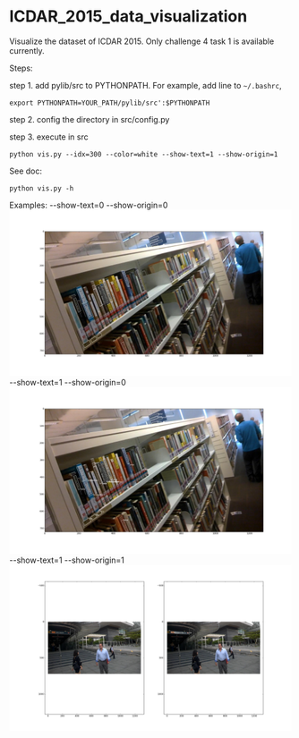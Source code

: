 # ICDAR_2015_data_visualization
Visualize the dataset of ICDAR 2015. Only challenge 4 task 1 is available currently.


Steps:

step 1. add pylib/src to PYTHONPATH. For example, add line to `~/.bashrc`, 
```
export PYTHONPATH=YOUR_PATH/pylib/src':$PYTHONPATH
```

step 2. config the directory in src/config.py

step 3. execute in src
```
python vis.py --idx=300 --color=white --show-text=1 --show-origin=1

```

See doc:
```
python vis.py -h
```

Examples:
--show-text=0 --show-origin=0
![](https://raw.githubusercontent.com/dengdan/ICDAR_2015_data_visualization/master/example1.png)
--show-text=1 --show-origin=0
![](https://raw.githubusercontent.com/dengdan/ICDAR_2015_data_visualization/master/example2.png)
--show-text=1 --show-origin=1
![](https://raw.githubusercontent.com/dengdan/ICDAR_2015_data_visualization/master/example3.png)

